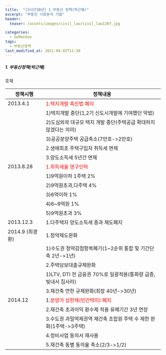 ```yaml
---
title:  "[3시간30년] 1.부동산 정책(박근혜)"
excerpt: "부동산 시장분석 기법"
header:
  teaser: /assets/images/civil_law/civil_law1207.jpg

categories:
  - GuManSoo
tags:
  - 부동산정책
last_modified_at: 2021-04-02T11:30
---
```


##### 1. 부동산정책(박근혜)  

호재   

|	<center>정책시행</center>			|		<center>정책내용</center>		|
| :-------------------------------------------	| :-------------------------------------------	|
| 2013.4.1				 	| <span style="color:red">1.택지개발 촉진법 폐지</span>	|
|					 	| 1)택지개발 중단(1,2기 신도시개발에 기여했던 악법)		|
|					 	| 2)도심외곽 대규모 택지 개발 중단(주택공급 확대하지 않겠다는 의미)	|
|					 	| 3)공공분양주택 공급축소(7만호->2만호)			|
|					 	| 2.생애최초 주택구입자 취득세 면제				|
|					 	| 3.양도소득세 5년간 면제				|
| 2013.8.28				 	| <span style="color:red">1.취득세율 영구인하</span>	|
|					 	| 1)9억원이하 1주택 2%				|
|					 	| 2)9억원초과,다주택 4%				|
|					 	| 3)6억이하       1%				|
|					 	| 4)6~9억원      1%				|
|					 	| 5)9억원초과      3%				|
| 2013.12.3				 	| 1.다주택자 양도소득세 중과 제도폐지			|
| 2014.9 (최경환)				 	| 1.청약제도완화					|
|					 	| 1)수도권 청약감점항복폐기(1~2순위 통합 및 기간단축 2년->1년)	|
|					 	| 2.주택담보대출규제완화				|
|					 	| 1)LTV, DTI 전 금융권 70%로 일괄적용(통화량 급증, 빚내서 집사라)|
|					 	| 3.재건축 연한 규제완화(최장 40년->30년)			|
| 2014.12				 	| 1.<span style="color:red">분양가 상한제(민간택지) 폐지</span>|
|					 	| 2.재건축 초과이익 환수제 적용 유예기간 3년 연장		|
|					 	| 3.수도권 과밀억제권역 재건축 조합원 주택 수 제한 완화(1주택->3주택)|
|					 	| 4.정비사업 동의서 재사용				|
|					 	| 5.재건축 동별 동의율 축소(2/3->1/2)			|